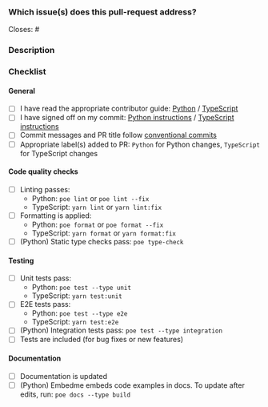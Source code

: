 <!--
Thank you for your pull request. Please review and complete the sections below.
-->

### Which issue(s) does this pull-request address?

<!--
Please include a link to an issue in the tracker.  The issue describes the problem to be solved.  If there is no issue raised for this PR then either raise one with a summary and description of the problem or add a summary and description of the problem here
-->

Closes: #

### Description

<!-- Provide a description of the change, pay special attention to describing any breaking changes.  The description describes the resolution to the problem described in the linked issue (or to the problem outlined in this PR). -->

### Checklist

#### General
- [ ] I have read the appropriate contributor guide: [Python](https://github.com/i-am-bee/beeai-framework/blob/main/CONTRIBUTING.md)
/ [TypeScript](https://github.com/i-am-bee/beeai-framework/blob/main/CONTRIBUTING.md)
- [ ] I have signed off on my commit: [Python instructions](https://github.com/i-am-bee/beeai-framework/blob/main/python/CONTRIBUTING.md#developer-certificate-of-origin-dco) / [TypeScript instructions](https://github.com/i-am-bee/beeai-framework/blob/main/typescript/CONTRIBUTING.md#developer-certificate-of-origin-dco)
- [ ] Commit messages and PR title follow [conventional commits](https://www.conventionalcommits.org/en/v1.0.0/#summary)
- [ ] Appropriate label(s) added to PR: `Python` for Python changes, `TypeScript` for TypeScript changes

#### Code quality checks
- [ ] Linting passes: 
  - Python: `poe lint` or `poe lint --fix`
  - TypeScript: `yarn lint` or `yarn lint:fix`
- [ ] Formatting is applied:
  - Python: `poe format` or `poe format --fix`
  - TypeScript: `yarn format` or `yarn format:fix`
- [ ] (Python) Static type checks pass: `poe type-check`

#### Testing
- [ ] Unit tests pass:
  - Python: `poe test --type unit`
  - TypeScript: `yarn test:unit`
- [ ] E2E tests pass:
  - Python: `poe test --type e2e`
  - TypeScript: `yarn test:e2e`
- [ ] (Python) Integration tests pass: `poe test --type integration`
- [ ] Tests are included (for bug fixes or new features)

#### Documentation
- [ ] Documentation is updated
- [ ] (Python) Embedme embeds code examples in docs. To update after edits, run: `poe docs --type build`
